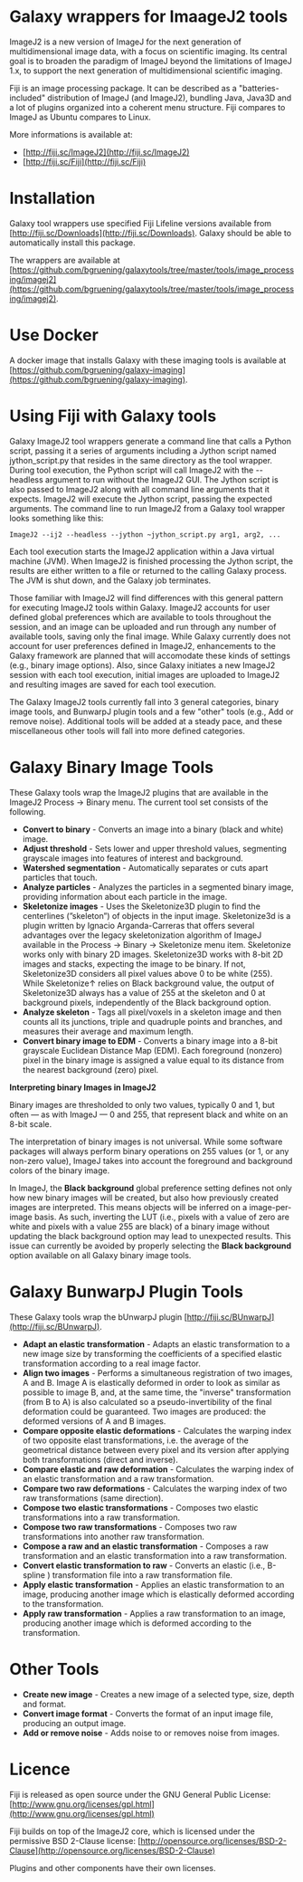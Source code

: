 Galaxy wrappers for ImaageJ2 tools
==================================

ImageJ2 is a new version of ImageJ for the next generation of multidimensional image data, with a focus on scientific imaging. Its central goal is to broaden the paradigm of ImageJ beyond the limitations of ImageJ 1.x, to support the next generation of multidimensional scientific imaging.

Fiji is an image processing package. It can be described as a "batteries-included" distribution of ImageJ (and ImageJ2), bundling Java, Java3D and a lot of plugins organized into a coherent menu structure. Fiji compares to ImageJ as Ubuntu compares to Linux.

More informations is available at:

* [http://fiji.sc/ImageJ2](http://fiji.sc/ImageJ2)
* [http://fiji.sc/Fiji](http://fiji.sc/Fiji)


Installation
============

Galaxy tool wrappers use specified Fiji Lifeline versions available from [http://fiji.sc/Downloads](http://fiji.sc/Downloads).  Galaxy should be able to automatically install this package.

The wrappers are available at [https://github.com/bgruening/galaxytools/tree/master/tools/image_processing/imagej2](https://github.com/bgruening/galaxytools/tree/master/tools/image_processing/imagej2).


Use Docker
==========

A docker image that installs Galaxy with these imaging tools is available at [https://github.com/bgruening/galaxy-imaging](https://github.com/bgruening/galaxy-imaging).


Using Fiji with Galaxy tools
============================

Galaxy ImageJ2 tool wrappers generate a command line that calls a Python script, passing it a series of arguments including a Jython script named jython_script.py that resides in the same directory as the tool wrapper.  During tool execution, the Python script will call ImageJ2 with the --headless argument to run without the ImageJ2 GUI.  The Jython script is also passed to ImageJ2 along with all command line arguments that it expects.  ImageJ2 will execute the Jython script, passing the expected arguments.  The command line to run ImageJ2 from a Galaxy tool wrapper looks something like this:

`ImageJ2 --ij2 --headless --jython ~jython_script.py arg1, arg2, ...`

Each tool execution starts the ImageJ2 application within a Java virtual machine (JVM).  When ImageJ2 is finished processing the Jython script, the results are either written to a file or returned to the calling Galaxy process.  The JVM is shut down, and the Galaxy job terminates.

Those familiar with ImageJ2 will find differences with this general pattern for executing ImageJ2 tools within Galaxy.  ImageJ2 accounts for user defined global preferences which are available to tools throughout the session, and an image can be uploaded and run through any number of available tools, saving only the final image.  While Galaxy currently does not account for user preferences defined in ImageJ2, enhancements to the Galaxy framework are planned that will accomodate these kinds of settings (e.g., binary image options).  Also, since Galaxy initiates a new ImageJ2 session with each tool execution, initial images are uploaded to ImageJ2 and resulting images are saved for each tool execution.

The Galaxy ImageJ2 tools currently fall into 3 general categories, binary image tools, and BunwarpJ plugin tools and a few "other" tools (e.g., Add or remove noise).  Additional tools will be added at a steady pace, and these miscellaneous other tools will fall into more defined categories.

Galaxy Binary Image Tools
=========================

These Galaxy tools wrap the ImageJ2 plugins that are available in the ImageJ2 Process -> Binary menu.  The current tool set consists of the following.

* **Convert to binary** - Converts an image into a binary (black and white) image.
* **Adjust threshold** - Sets lower and upper threshold values, segmenting grayscale images into
features of interest and background.
* **Watershed segmentation** - Automatically separates or cuts apart particles that touch.
* **Analyze particles** - Analyzes the particles in a segmented binary image, providing information about
each particle in the image.
* **Skeletonize images** - Uses the Skeletonize3D plugin to find the centerlines (”skeleton”) of objects in the input image.  Skeletonize3d is a plugin written by Ignacio Arganda-Carreras that offers several advantages over the legacy skeletonization algorithm of ImageJ available in the Process -> Binary -> Skeletonize menu item.  Skeletonize works only with binary 2D images.  Skeletonize3D works with 8-bit 2D images and stacks, expecting the image to be binary. If not, Skeletonize3D considers all pixel values above 0 to be white (255).  While Skeletonize↑ relies on Black background value, the output of Skeletonize3D always has a value of 255 at the skeleton and 0 at background pixels, independently of the Black background option.
* **Analyze skeleton** - Tags all pixel/voxels in a skeleton image and then counts all its junctions,
triple and quadruple points and branches, and measures their average and maximum length.
* **Convert binary image to EDM** - Converts a binary image into a 8-bit grayscale Euclidean Distance Map (EDM). Each foreground (nonzero) pixel in the binary image is assigned a value equal to its distance from the nearest background (zero) pixel.

**Interpreting binary Images in ImageJ2**

Binary images are thresholded to only two values, typically 0 and 1, but often — as with ImageJ — 0 and 255, that represent black and white on an 8-bit scale.

The interpretation of binary images is not universal. While some software packages will always perform binary operations on 255 values (or 1, or any non-zero value), ImageJ takes into account the foreground and background colors of the binary image.

In ImageJ, the **Black background** global preference setting defines not only how new binary images will be created, but also how previously created images are interpreted. This means objects will be inferred on a image-per-image basis.  As such, inverting the LUT (i.e., pixels with a value of zero are white and pixels with a value 255 are black) of a binary image without updating the black background option may lead to unexpected results.  This issue can currently be avoided by properly selecting the **Black background** option available on all Galaxy binary image tools.

Galaxy BunwarpJ Plugin Tools
============================
These Galaxy tools wrap the bUnwarpJ plugin [http://fiji.sc/BUnwarpJ](http://fiji.sc/BUnwarpJ).

* **Adapt an elastic transformation** - Adapts an elastic transformation to a new image size by transforming the
coefficients of a specified elastic transformation according to a real image factor.
* **Align two images** - Performs a simultaneous registration of two images, A and B. Image A is elastically deformed
in order to look as similar as possible to image B, and, at the same time, the "inverse"
transformation (from B to A) is also calculated so a pseudo-invertibility of the final deformation
could be guaranteed.  Two images are produced: the deformed versions of A and B images.
* **Compare opposite elastic deformations** - Calculates the warping index of two opposite elast transformations, i.e. the average of the geometrical distance between every pixel and its version after applying both transformations (direct and inverse).
* **Compare elastic and raw deformation** - Calculates the warping index of an elastic transformation and a raw transformation.
* **Compare two raw deformations** - Calculates the warping index of two raw transformations (same direction).
* **Compose two elastic transformations** - Composes two elastic transformations into a raw transformation.
* **Compose two raw transformations** - Composes two raw transformations into another raw transformation.
* **Compose a raw and an elastic transformation** - Composes a raw transformation and an elastic transformation
into a raw transformation.
* **Convert elastic transformation to raw** - Converts an elastic (i.e., B-spline ) transformation file into a raw transformation file.
* **Apply elastic transformation** - Applies an elastic transformation to an image, producing another image which is elastically
deformed according to the transformation.
* **Apply raw transformation** - Applies a raw transformation to an image, producing another image which is deformed according
to the transformation.

Other Tools
===========
* **Create new image** - Creates a new image of a selected type, size, depth and format.
* **Convert image format** - Converts the format of an input image file, producing an output image.
* **Add or remove noise** - Adds noise to or removes noise from images.

Licence
=======

Fiji is released as open source under the GNU General Public License: [http://www.gnu.org/licenses/gpl.html](http://www.gnu.org/licenses/gpl.html)

Fiji builds on top of the ImageJ2 core, which is licensed under the permissive BSD 2-Clause license: [http://opensource.org/licenses/BSD-2-Clause](http://opensource.org/licenses/BSD-2-Clause)

Plugins and other components have their own licenses.

